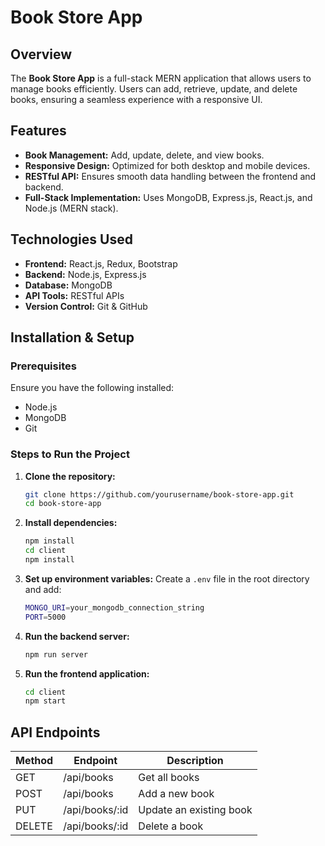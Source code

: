 # Book Store App

## Overview

The **Book Store App** is a full-stack MERN application that allows users to manage books efficiently. Users can add, retrieve, update, and delete books, ensuring a seamless experience with a responsive UI.

## Features

- **Book Management:** Add, update, delete, and view books.
- **Responsive Design:** Optimized for both desktop and mobile devices.
- **RESTful API:** Ensures smooth data handling between the frontend and backend.
- **Full-Stack Implementation:** Uses MongoDB, Express.js, React.js, and Node.js (MERN stack).

## Technologies Used

- **Frontend:** React.js, Redux, Bootstrap
- **Backend:** Node.js, Express.js
- **Database:** MongoDB
- **API Tools:** RESTful APIs
- **Version Control:** Git & GitHub

## Installation & Setup

### Prerequisites

Ensure you have the following installed:

- Node.js
- MongoDB
- Git

### Steps to Run the Project

1. **Clone the repository:**
   ```sh
   git clone https://github.com/yourusername/book-store-app.git
   cd book-store-app
   ```
2. **Install dependencies:**
   ```sh
   npm install
   cd client
   npm install
   ```
3. **Set up environment variables:**
   Create a `.env` file in the root directory and add:
   ```sh
   MONGO_URI=your_mongodb_connection_string
   PORT=5000
   ```
4. **Run the backend server:**
   ```sh
   npm run server
   ```
5. **Run the frontend application:**
   ```sh
   cd client
   npm start
   ```

## API Endpoints

| Method | Endpoint        | Description             |
| ------ | --------------- | ----------------------- |
| GET    | /api/books      | Get all books           |
| POST   | /api/books      | Add a new book          |
| PUT    | /api/books/\:id | Update an existing book |
| DELETE | /api/books/\:id | Delete a book           |
